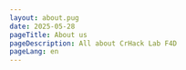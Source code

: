 ```yaml
---
layout: about.pug
date: 2025-05-28
pageTitle: About us
pageDescription: All about CrHack Lab F4D
pageLang: en
---
```


<!-- Content comes from Pug file and collections -->


